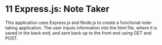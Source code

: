 # 11 Express.js: Note Taker
This application uses Express.js and Node.js to create a functional note-taking application. The user inputs information into the html file, where it is saved in the back end, and sent back up to the front end using GET and POST. 
